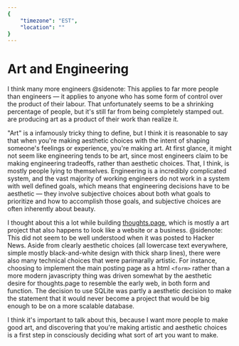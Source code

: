 ```yaml
---
{
	"timezone": "EST",
	"location": ""
}
---
```

# Art and Engineering

I think many more engineers
@sidenote: This applies to far more people than engineers — it applies to anyone who has some form of control over the product of their labour. That unfortunately seems to be a shrinking percentage of people, but it's still far from being completely stamped out.
are producing art as a product of their work than realize it.

"Art" is a infamously tricky thing to define, but I think it is reasonable to say that when you're making aesthetic choices with the intent of shaping someone's feelings or experience, you're making art. At first glance, it might not seem like engineering tends to be art, since most engineers claim to be making engineering tradeoffs, rather than aesthetic choices. That, I think, is mostly people lying to themselves. Engineering is a incredibly complicated system, and the vast majority of working engineers do not work in a system with well defined goals, which means that engineering decisions have to be aesthetic — they involve subjective choices about both what goals to prioritize and how to accomplish those goals, and subjective choices are often inherently about beauty.

I thought about this a lot while building [thoughts.page](https://thoughts.page), which is mostly a art project that also happens to look like a website or a business.
@sidenote: This did not seem to be well understood when it was posted to Hacker News.
Aside from clearly aesthetic choices (all lowercase text everywhere, simple mostly black-and-white design with thick sharp lines), there were also many technical choices that were parimarally artistic. For instance, choosing to implement the main posting page as a html `<form>` rather than a more modern javascripty thing was driven somewhat by the aesthetic desire for thoughts.page to resemble the early web, in both form and function. The decision to use SQLite was partly a aesthetic decision to make the statement that it would never become a project that would be big enough to be on a more scalable database.

I think it's important to talk about this, because I want more people to make good art, and discovering that you're making artistic and aesthetic choices is a first step in consciously deciding what sort of art you want to make.
